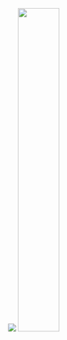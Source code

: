 <div><img src="https://github-readme-stats.vercel.app/api?username=relsa228&theme=tokyonight&show_icons=true">
<img width="41%" src="https://github-readme-stats.vercel.app/api/top-langs/?username=relsa228&layout=compact&theme=tokyonight"></div>
